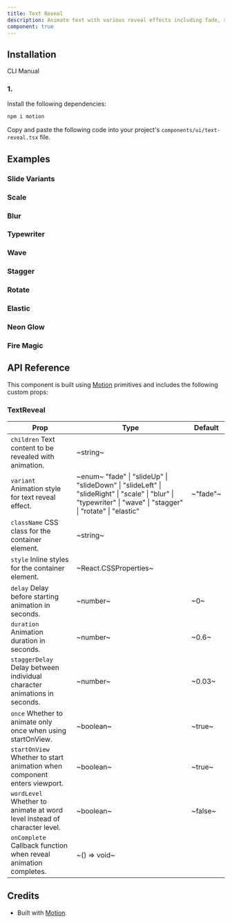 ```yaml
---
title: Text Reveal
description: Animate text with various reveal effects including fade, slide, scale, blur, typewriter, wave, stagger, rotate, and elastic animations.
component: true
---
```


## Installation

CLI
Manual

### 1.

Install the following dependencies:

```bash
npm i motion
```

Copy and paste the following code into your project's `components/ui/text-reveal.tsx` file.

## Examples

### Slide Variants

### Scale

### Blur

### Typewriter

### Wave

### Stagger

### Rotate

### Elastic

### Neon Glow

### Fire Magic

## API Reference

This component is built using [Motion](https://motion.dev/) primitives and includes the following custom props:

### TextReveal

| **Prop**                                                                 | **Type**                                                                                                                                                      | **Default** |
| ------------------------------------------------------------------------ | ------------------------------------------------------------------------------------------------------------------------------------------------------------- | ----------- |
| `children` Text content to be revealed with animation.                   | ~string~                                                                                                                                                      |             |
| `variant` Animation style for text reveal effect.                        | ~enum~ "fade" \| "slideUp" \| "slideDown" \| "slideLeft" \| "slideRight" \| "scale" \| "blur" \| "typewriter" \| "wave" \| "stagger" \| "rotate" \| "elastic" | ~"fade"~    |
| `className` CSS class for the container element.                         | ~string~                                                                                                                                                      |             |
| `style` Inline styles for the container element.                         | ~React.CSSProperties~                                                                                                                                         |             |
| `delay` Delay before starting animation in seconds.                      | ~number~                                                                                                                                                      | ~0~         |
| `duration` Animation duration in seconds.                                | ~number~                                                                                                                                                      | ~0.6~       |
| `staggerDelay` Delay between individual character animations in seconds. | ~number~                                                                                                                                                      | ~0.03~      |
| `once` Whether to animate only once when using startOnView.              | ~boolean~                                                                                                                                                     | ~true~      |
| `startOnView` Whether to start animation when component enters viewport. | ~boolean~                                                                                                                                                     | ~true~      |
| `wordLevel` Whether to animate at word level instead of character level. | ~boolean~                                                                                                                                                     | ~false~     |
| `onComplete` Callback function when reveal animation completes.          | ~() => void~                                                                                                                                                  |             |

## Credits

- Built with [Motion](https://motion.dev/).
